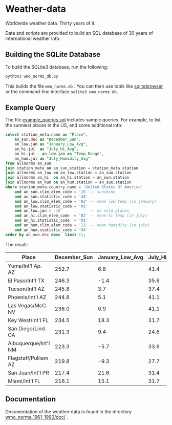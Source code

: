# Weather-data
Worldwide weather data.  Thirty years of it.

Data and scripts are provided to build an SQL database of 30 years of international weather info.

## Building the SQLite Database
To build the SQLite3 database, run the following:
```Bash
python3 wmo_norms_db.py
```
This builds the file `wmo_norms.db` .
You can then use tools like [sqlitebrowser](http://sqlitebrowser.org) or the command-line interface `sqlite3 wmo_norms.db`.

## Example Query
The file [example_queries.sql](example_queries.sql) includes sample queries.  For example, to list the sunniest places in the US, and some additional info:

```sql
select station_meta.name as "Place",
    an_sun.dec as "December_Sun",
    an_low.jan as "January_Low_Avg",
    an_hi.jul  as "July_Hi_Avg",
    an_hi.jul - an_low.jan as "Temp_Range",
    an_hum.jul as "July_Humidity_Avg"
from allnorms an_sun
join station_meta on an_sun.station = station_meta.station
join allnorms an_low on an_low.station = an_sun.station
join allnorms an_hi  on an_hi.station = an_sun.station
join allnorms an_hum on an_hum.station = an_sun.station
where station_meta.country_name = 'United States Of America'
    and an_sun.clim_elem_code = '15' -- sunshine
    and an_sun.statistic_code = '44' 
    and an_low.clim_elem_code = '03' -- mean low temp (in january)
    and an_low.statistic_code = '01' 
    and an_low.jan > -10             -- no cold places
    and an_hi.clim_elem_code  = '02' -- mean hi temp (in july)
    and an_hi.statistic_code  = '01' 
    and an_hum.clim_elem_code = '11' -- mean humidity (in july)
    and an_hum.statistic_code = '94' 
order by an_sun.dec desc  limit 11;
```
The result:

|Place|December_Sun|January_Low_Avg|July_Hi_Avg|Temp_Range|July_Humidity_Avg|
|---|---|---|---|---|---|
|Yuma/Int'l Ap. AZ|252.7|6.8|41.4|34.6|35.2|
|El Paso/Int'l TX|246.3|-1.4|35.6|37.0|43.9|
|Tucson/Int'l AZ|245.8|3.7|37.4|33.7|41.6|
|Phoenix/Int'l AZ|244.8|5.1|41.1|36.0|31.6|
|Las Vegas/McC. NV|236.0|0.9|41.1|40.2|21.1|
|Key West/Int'l FL|234.5|18.3|31.7|13.4|72.2|
|San Diego/Lind. CA|231.3|9.4|24.6|15.2|74.6|
|Albuquerque/Int'l NM|223.3|-5.7|33.6|39.3|41.9|
|Flagstaff/Pulliam AZ|219.8|-9.3|27.7|37.0|51.1|
|San Juan/Int'l PR|217.4|21.6|31.4|9.8|75.9|
|Miami/Int'l FL|216.1|15.1|31.7|16.6|74.8|

## Documentation
Documentation of the weather data is found in the directory [wmo_norms_1961-1990/doc/](wmo_norms_1961-1990/doc/) .
